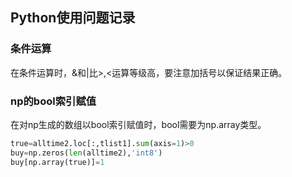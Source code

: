 ## Python使用问题记录

### 条件运算

在条件运算时，&和|比>,<运算等级高，要注意加括号以保证结果正确。

### np的bool索引赋值

在对np生成的数组以bool索引赋值时，bool需要为np.array类型。

```python
true=alltime2.loc[:,tlist1].sum(axis=1)>0
buy=np.zeros(len(alltime2),'int8')
buy[np.array(true)]=1
```

